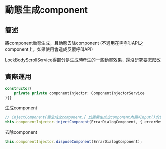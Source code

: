 # 動態生成component

## 簡述
將component動態生成，且動態去除component
(不適用在需呼叫API之component上，如果使用會造成反覆呼叫API)

LockBodyScrollService得部分是生成時產生的一些動畫效果，還沒研究要怎麼改

## 實際運用
```typescript
constructor(
    private private componentInjector: ComponentInjectorService
){}
```
生成component
```typescript
// injectComponent(需生成之component,{ 放置需生成之component內需@Input()的值 })
this.componentInjector.injectComponent(ErrarDialogComponent, { errorMessage: v.Result!.Alert, displayModal: true });
```
去除component
```typescript
this.componentInjector.disposeComponent(ErrarDialogComponent);
```